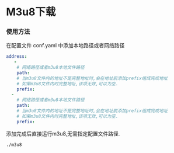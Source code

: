 # M3u8下载

### 使用方法
在配置文件 conf.yaml 中添加本地路径或者网络路径
```yaml
address:
   - 
    # 网络路径或者m3u8本地文件路径
    path: 
    # 当m3u8文件内的地址不是完整地址时,会在地址前添加prefix组成完成地址
    # 如果m3u8文件内时完整地址,该项无效,可以为空.
    prefix: 
  - 
    # 网络路径或者m3u8本地文件路径
    path:
    # 当m3u8文件内的地址不是完整地址时,会在地址前添加prefix组成完成地址
    # 如果m3u8文件内时完整地址,该项无效,可以为空.
    prefix: 
```

添加完成后直接运行m3u8,无需指定配置文件路径.

```shell
./m3u8
```